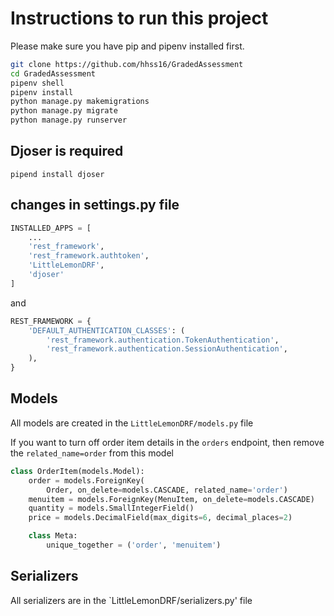 # Instructions to run this project

Please make sure you have pip and pipenv installed first. 

```sh
git clone https://github.com/hhss16/GradedAssessment
cd GradedAssessment
pipenv shell
pipenv install 
python manage.py makemigrations 
python manage.py migrate
python manage.py runserver
```

## Djoser is required

`pipend install djoser`

## changes in settings.py file 

```python 
INSTALLED_APPS = [
    ...
    'rest_framework',
    'rest_framework.authtoken',
    'LittleLemonDRF',
    'djoser'
]

```

and

```python
REST_FRAMEWORK = {
    'DEFAULT_AUTHENTICATION_CLASSES': (
        'rest_framework.authentication.TokenAuthentication',
        'rest_framework.authentication.SessionAuthentication',
    ),
}

```

## Models

All models are created in the `LittleLemonDRF/models.py` file

If you want to turn off order item details in the `orders` endpoint, then remove the `related_name=order` from this model

```python
class OrderItem(models.Model):
    order = models.ForeignKey(
        Order, on_delete=models.CASCADE, related_name='order')
    menuitem = models.ForeignKey(MenuItem, on_delete=models.CASCADE)
    quantity = models.SmallIntegerField()
    price = models.DecimalField(max_digits=6, decimal_places=2)

    class Meta:
        unique_together = ('order', 'menuitem')

```

## Serializers 

All serializers are in the `LittleLemonDRF/serializers.py' file 

